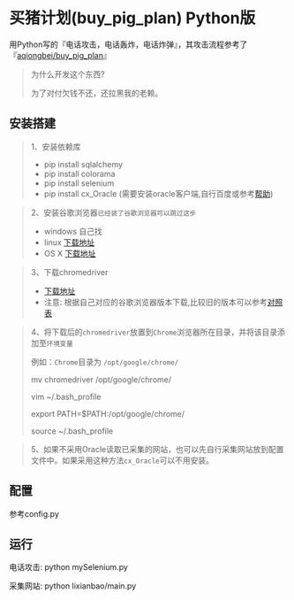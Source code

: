 # 买猪计划(buy_pig_plan) Python版
用Python写的『电话攻击，电话轰炸，电话炸弹』，其攻击流程参考了『[aqiongbei/buy_pig_plan](https://github.com/aqiongbei/buy_pig_plan)』
> 为什么开发这个东西?
>
> 为了对付欠钱不还，还拉黑我的老赖。

## 安装搭建
> 1、安装依赖库
>- pip install sqlalchemy
>- pip install colorama
>- pip install selenium
>- pip install cx_Oracle (需要安装oracle客户端,自行百度或参考[帮助](https://oracle.github.io/odpi/doc/installation.html#linux))

> 2、安装谷歌浏览器`已经装了谷歌浏览器可以跳过这步`
>- windows 自己找
>- linux [下载地址](https://www.chrome64bit.com/index.php/google-chrome-64-bit-for-linux)
>- OS X [下载地址](https://www.chrome64bit.com/index.php/google-chrome-64-bit-for-mac)

> 3、下载chromedriver
>- [下载地址](http://chromedriver.storage.googleapis.com/index.html)
>- 注意: 根据自己对应的谷歌浏览器版本下载,比较旧的版本可以参考[对照表](https://www.cnblogs.com/liyanqi/p/7826305.html)

> 4、将下载后的`chromedriver`放置到`Chrome`浏览器所在目录，并将该目录添加至`环境变量`
>
> 例如：`Chrome`目录为 `/opt/google/chrome/`
>
> mv chromedriver /opt/google/chrome/
>
> vim ~/.bash_profile
>
> export PATH=$PATH:/opt/google/chrome/
>
> source ~/.bash_profile

> 5、如果不采用Oracle读取已采集的网站，也可以先自行采集网站放到配置文件中。如果采用这种方法`cx_Oracle`可以不用安装。

## 配置
参考config.py

## 运行
电话攻击: python mySelenium.py

采集网站: python lixianbao/main.py